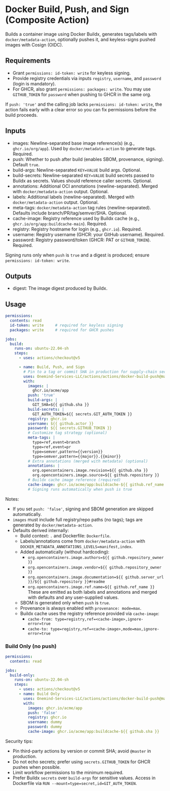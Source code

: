 # Docker Build, Push, and Sign (Composite Action)

Builds a container image using Docker Buildx, generates tags/labels with `docker/metadata-action`, optionally pushes it, and keyless-signs pushed images with Cosign (OIDC).

## Requirements

- Grant `permissions: id-token: write` for keyless signing.
- Provide registry credentials via inputs `registry`, `username`, and `password` (login is mandatory).
- For GHCR, also grant `permissions: packages: write`. You may use `GITHUB_TOKEN` for `password` when pushing to GHCR in the same org.

If `push: 'true'` and the calling job lacks `permissions: id-token: write`, the action fails early with a clear error so you can fix permissions before the build proceeds.

## Inputs

- images: Newline-separated base image reference(s) (e.g., `ghcr.io/org/app`). Used by `docker/metadata-action` to generate tags. Required.
- push: Whether to push after build (enables SBOM, provenance, signing). Default `true`.
- build-args: Newline-separated `KEY=VALUE` build args. Optional.
- build-secrets: Newline-separated `KEY=VALUE` build secrets passed to Buildx as secrets. Values should reference caller secrets. Optional.
- annotations: Additional OCI annotations (newline-separated). Merged with `docker/metadata-action` output. Optional.
- labels: Additional labels (newline-separated). Merged with `docker/metadata-action` output. Optional.
- meta-tags: `docker/metadata-action` tag rules (newline-separated). Defaults include branch/PR/tag/semver/SHA. Optional.
- cache-image: Registry reference used by Buildx cache (e.g., `ghcr.io/org/app:buildcache-main`). Required.
- registry: Registry hostname for login (e.g., `ghcr.io`). Required.
- username: Registry username (GHCR: your GitHub username). Required.
- password: Registry password/token (GHCR: PAT or `GITHUB_TOKEN`). Required.

Signing runs only when `push` is `true` and a digest is produced; ensure `permissions: id-token: write`.

## Outputs

- digest: The image digest produced by Buildx.

## Usage

```yaml
permissions:
  contents: read
  id-token: write     # required for keyless signing
  packages: write     # required for GHCR pushes

jobs:
  build:
    runs-on: ubuntu-22.04-sh
    steps:
      - uses: actions/checkout@v5

      - name: Build, Push, and Sign
        # Pin to a tag or commit SHA in production for supply-chain security
        uses: Onemind-Services-LLC/actions/actions/docker-build-push@master
        with:
          images: |
            ghcr.io/acme/app
          push: 'true'
          build-args: |
            GIT_SHA=${{ github.sha }}
          build-secrets: |
            GIT_AUTH_TOKEN=${{ secrets.GIT_AUTH_TOKEN }}
          registry: ghcr.io
          username: ${{ github.actor }}
          password: ${{ secrets.GITHUB_TOKEN }}
          # Customize tag strategy (optional)
          meta-tags: |
            type=ref,event=branch
            type=ref,event=pr
            type=semver,pattern={{version}}
            type=semver,pattern={{major}}.{{minor}}
          # Extra annotations (merged with metadata) (optional)
          annotations: |
            org.opencontainers.image.revision=${{ github.sha }}
            org.opencontainers.image.source=${{ github.repository }}
          # Buildx cache image reference (required)
          cache-image: ghcr.io/acme/app:buildcache-${{ github.ref_name }}
          # Signing runs automatically when push is true
```

Notes:
- If you set `push: 'false'`, signing and SBOM generation are skipped automatically.
- `images` must include full registry/repo paths (no tags); tags are generated by `docker/metadata-action`.
- Defaults derived internally:
  - Build context: `.` and Dockerfile: `Dockerfile`.
  - Labels/annotations come from `docker/metadata-action` with `DOCKER_METADATA_ANNOTATIONS_LEVELS=manifest,index`.
  - Added automatically (without hardcoding):
    - `org.opencontainers.image.authors=${{ github.repository_owner }}`
    - `org.opencontainers.image.vendor=${{ github.repository_owner }}`
    - `org.opencontainers.image.documentation=${{ github.server_url }}/${{ github.repository }}#readme`
    - `org.opencontainers.image.ref.name=${{ github.ref_name }}`
    These are emitted as both labels and annotations and merged with defaults and any user-supplied values.
  - SBOM is generated only when `push` is `true`.
  - Provenance is always enabled with `provenance: mode=max`.
  - Buildx cache uses the registry reference provided via `cache-image`:
    - `cache-from: type=registry,ref=<cache-image>,ignore-error=true`
    - `cache-to: type=registry,ref=<cache-image>,mode=max,ignore-error=true`

### Build Only (no push)

```yaml
permissions:
  contents: read

jobs:
  build-only:
    runs-on: ubuntu-22.04-sh
    steps:
      - uses: actions/checkout@v5
      - name: Build Only
        uses: Onemind-Services-LLC/actions/actions/docker-build-push@master
        with:
          images: ghcr.io/acme/app
          push: 'false'
          registry: ghcr.io
          username: dummy
          password: dummy
          cache-image: ghcr.io/acme/app:buildcache-${{ github.sha }}
```

Security tips:
- Pin third-party actions by version or commit SHA; avoid `@master` in production.
- Do not echo secrets; prefer using `secrets.GITHUB_TOKEN` for GHCR pushes when possible.
- Limit workflow permissions to the minimum required.
 - Prefer Buildx `secrets` over `build-args` for sensitive values. Access in Dockerfile via `RUN --mount=type=secret,id=GIT_AUTH_TOKEN`.

